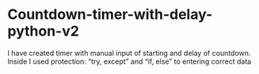 # Countdown-timer-with-delay-python-v2
I have created timer with manual input of starting and delay of countdown. Inside I used protection: “try, except” and “if, else” to entering correct data
